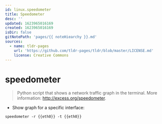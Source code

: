```yaml
---
id: linux.speedometer
title: Speedometer
desc: ''
updated: 1623965016169
created: 1623965016169
isDir: false
gitNotePath: 'pages/{{ noteHiearchy }}.md'
sources:
  - name: tldr-pages
    url: 'https://github.com/tldr-pages/tldr/blob/master/LICENSE.md'
    license: Creative Commons
---
```

# speedometer

> Python script that shows a network traffic graph in the terminal.
> More information: <http://excess.org/speedometer>.

- Show graph for a specific interface:

`speedometer -r {{eth0}} -t {{eth0}}`

